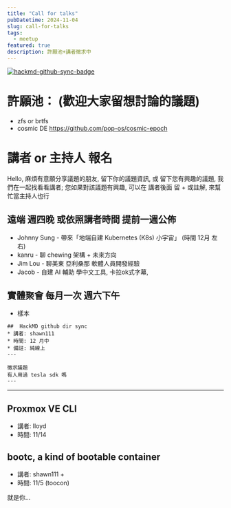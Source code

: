 ```yaml
---
title: "Call for talks"
pubDatetime: 2024-11-04
slug: call-for-talks
tags:
  - meetup
featured: true
description: 許願池+講者徵求中
---
```


[![hackmd-github-sync-badge](https://hackmd.io/0oDa0w0ESau0Qo6kCdoPOA/badge)](https://hackmd.io/0oDa0w0ESau0Qo6kCdoPOA)



# 許願池： (歡迎大家留想討論的議題)
- zfs or brtfs
- cosmic DE https://github.com/pop-os/cosmic-epoch



# 講者 or 主持人 報名

Hello, 麻煩有意願分享議題的朋友, 留下你的議題資訊, 或 留下您有興趣的議題, 我們在一起找看看講者; 您如果對該議題有興趣, 可以在 講者後面 留 + 或註解, 來幫忙當主持人也行


## 遠端 週四晚 或依照講者時間 提前一週公佈
- Johnny Sung - 帶來「地端自建 Kubernetes (K8s) 小宇宙」 (時間 12月 左右)
- kanru - 聊 chewing 架構 + 未來方向
- Jim Lou - 聊美東 亞利桑那 軟體人員開發經驗
- Jacob - 自建 AI 輔助 學中文工具, 卡拉ok式字幕, 
## 實體聚會 每月一次 週六下午


* 樣本
```
##  HackMD github dir sync 
* 講者: shawn111
* 時間: 12 月中
* 備註: 純線上
---
```

```
徵求議題
有人用過 tesla sdk 嗎
---
```

---


## Proxmox VE CLI
* 講者: lloyd
* 時間: 11/14 

## bootc, a kind of bootable container
* 講者: shawn111 +
* 時間: 11/5 (toocon)


就是你...